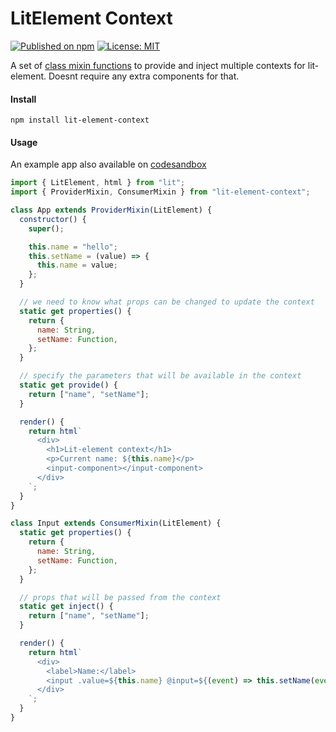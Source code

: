 # LitElement Context

[![Published on npm](https://img.shields.io/npm/v/lit-element-context?color=brightgreen)](https://www.npmjs.com/package/lit-element-context) [![License: MIT](https://img.shields.io/badge/License-MIT-blue.svg)](https://opensource.org/licenses/MIT)

A set of [class mixin functions](https://alligator.io/js/class-composition/#composition-with-javascript-classes) to provide and inject multiple contexts for lit-element. Doesnt require any extra components for that.

#### Install

`npm install lit-element-context`

#### Usage

An example app also available on [codesandbox](https://codesandbox.io/s/lit-element-context-demo-i7f8u?file=/src/app.js)

```javascript
import { LitElement, html } from "lit";
import { ProviderMixin, ConsumerMixin } from "lit-element-context";

class App extends ProviderMixin(LitElement) {
  constructor() {
    super();

    this.name = "hello";
    this.setName = (value) => {
      this.name = value;
    };
  }

  // we need to know what props can be changed to update the context
  static get properties() {
    return {
      name: String,
      setName: Function,
    };
  }

  // specify the parameters that will be available in the context
  static get provide() {
    return ["name", "setName"];
  }

  render() {
    return html`
      <div>
        <h1>Lit-element context</h1>
        <p>Current name: ${this.name}</p>
        <input-component></input-component>
      </div>
    `;
  }
}

class Input extends ConsumerMixin(LitElement) {
  static get properties() {
    return {
      name: String,
      setName: Function,
    };
  }

  // props that will be passed from the context
  static get inject() {
    return ["name", "setName"];
  }

  render() {
    return html`
      <div>
        <label>Name:</label>
        <input .value=${this.name} @input=${(event) => this.setName(event.target.value)} />
      </div>
    `;
  }
}
```
